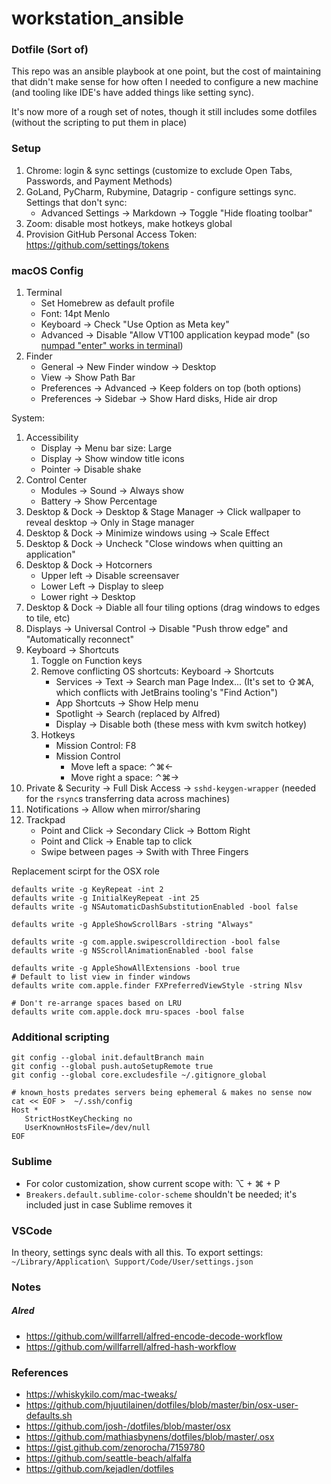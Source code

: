 # workstation_ansible
### Dotfile (Sort of)

This repo was an ansible playbook at one point, but the cost of maintaining that didn't make sense for how
often I needed to configure a new machine (and tooling like IDE's have added things like setting sync).

It's now more of a rough set of notes, though it still includes some dotfiles (without the scripting to put them in place)

### Setup
1. Chrome: login & sync settings (customize to exclude Open Tabs, Passwords, and Payment Methods)
1. GoLand, PyCharm, Rubymine, Datagrip - configure settings sync. Settings that don't sync:
   * Advanced Settings -> Markdown -> Toggle "Hide floating toolbar"
1. Zoom: disable most hotkeys, make hotkeys global
1. Provision GitHub Personal Access Token: https://github.com/settings/tokens

### macOS Config

1. Terminal
   * Set Homebrew as default profile
   * Font: 14pt Menlo
   * Keyboard -> Check "Use Option as Meta key"
   * Advanced -> Disable "Allow VT100 application keypad mode" (so [numpad "enter" works in terminal](https://vi.stackexchange.com/questions/11581/why-doesnt-my-numpad-work-right-in-my-terminal))
1. Finder
   * General -> New Finder window -> Desktop
   * View -> Show Path Bar
   * Preferences -> Advanced -> Keep folders on top (both options)
   * Preferences -> Sidebar -> Show Hard disks, Hide air drop

System:
1. Accessibility
   * Display -> Menu bar size: Large
   * Display -> Show window title icons
   * Pointer -> Disable shake
1. Control Center
   * Modules -> Sound -> Always show
   * Battery -> Show Percentage
1. Desktop & Dock -> Desktop & Stage Manager -> Click wallpaper to reveal desktop -> Only in Stage manager
1. Desktop & Dock -> Minimize windows using -> Scale Effect
1. Desktop & Dock -> Uncheck "Close windows when quitting an application"
1. Desktop & Dock -> Hotcorners
   * Upper left -> Disable screensaver
   * Lower Left -> Display to sleep
   * Lower right -> Desktop
1. Desktop & Dock -> Diable all four tiling options (drag windows to edges to tile, etc)
1. Displays -> Universal Control -> Disable "Push throw edge" and "Automatically reconnect"
1. Keyboard -> Shortcuts
   1. Toggle on Function keys
   1. Remove conflicting OS shortcuts: Keyboard -> Shortcuts
      * Services -> Text -> Search man Page Index... (It's set to ⇧⌘A, which conflicts with JetBrains tooling's "Find Action")
      * App Shortcuts -> Show Help menu
      * Spotlight -> Search (replaced by Alfred)
      * Display -> Disable both (these mess with kvm switch hotkey)
   1. Hotkeys
      * Mission Control: F8
      * Mission Control
         * Move left a space: ⌃⌘←
         * Move right a space: ⌃⌘→
1. Private & Security -> Full Disk Access -> `sshd-keygen-wrapper` (needed for the `rsync`s transferring data across machines)
1. Notifications -> Allow when mirror/sharing
1. Trackpad
   * Point and Click -> Secondary Click -> Bottom Right
   * Point and Click -> Enable tap to click
   * Swipe between pages -> Swith with Three Fingers

Replacement scirpt for the OSX role


```shell
defaults write -g KeyRepeat -int 2
defaults write -g InitialKeyRepeat -int 25
defaults write -g NSAutomaticDashSubstitutionEnabled -bool false

defaults write -g AppleShowScrollBars -string "Always"

defaults write -g com.apple.swipescrolldirection -bool false
defaults write -g NSScrollAnimationEnabled -bool false

defaults write -g AppleShowAllExtensions -bool true
# Default to list view in finder windows
defaults write com.apple.finder FXPreferredViewStyle -string Nlsv

# Don't re-arrange spaces based on LRU
defaults write com.apple.dock mru-spaces -bool false
```

### Additional scripting

```
git config --global init.defaultBranch main
git config --global push.autoSetupRemote true
git config --global core.excludesfile ~/.gitignore_global

# known_hosts predates servers being ephemeral & makes no sense now
cat << EOF >  ~/.ssh/config
Host *
   StrictHostKeyChecking no
   UserKnownHostsFile=/dev/null
EOF

```

### Sublime
* For color customization, show current scope with: ⌥ + ⌘ + P
* `Breakers.default.sublime-color-scheme` shouldn't be needed; it's included just in case Sublime removes it

### VSCode
In theory, settings sync deals with all this. To export settings: `~/Library/Application\ Support/Code/User/settings.json` 

### Notes
##### Alred
* https://github.com/willfarrell/alfred-encode-decode-workflow
* https://github.com/willfarrell/alfred-hash-workflow


### References

* https://whiskykilo.com/mac-tweaks/
* https://github.com/hjuutilainen/dotfiles/blob/master/bin/osx-user-defaults.sh
* https://github.com/josh-/dotfiles/blob/master/osx
* https://github.com/mathiasbynens/dotfiles/blob/master/.osx
* https://gist.github.com/zenorocha/7159780
* https://github.com/seattle-beach/alfalfa
* https://github.com/kejadlen/dotfiles
